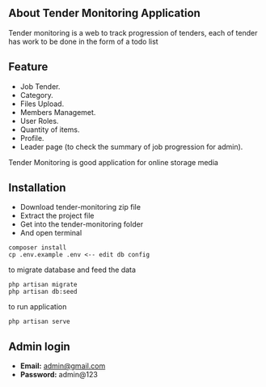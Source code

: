 

## About Tender Monitoring Application

Tender monitoring is a web to track progression of tenders, each of tender has work to be done in the form of a todo list

## Feature

- Job Tender.
- Category.
- Files Upload.
- Members Managemet.
- User Roles.
- Quantity of items.
- Profile.
- Leader page (to check the summary of job progression for admin).

Tender Monitoring is good application for online storage media

## Installation
- Download tender-monitoring zip file
- Extract the project file
- Get into the tender-monitoring folder
- And open terminal
```
composer install
cp .env.example .env <-- edit db config
```

to migrate database and feed the data
```
php artisan migrate
php artisan db:seed
```

to run application
```
php artisan serve
```

## Admin login
- **Email:** admin@gmail.com
- **Password:** admin@123
